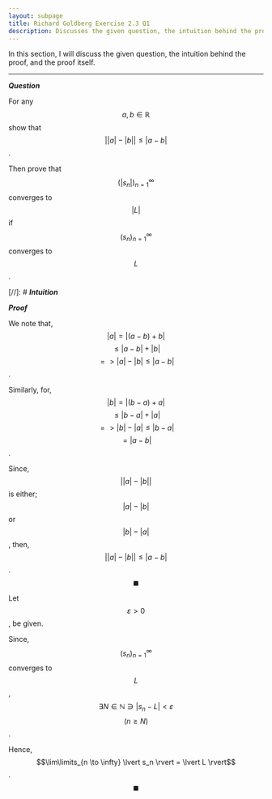 ```yaml
---
layout: subpage
title: Richard Goldberg Exercise 2.3 Q1
description: Discusses the given question, the intuition behind the proof, and the proof itself
---
```


In this section, I will discuss the given question, the intuition behind the proof, and the
proof itself.

---

_**Question**_

For any $$a, b \in \mathbb{R}$$ show that
$$\lvert \lvert a \rvert - \lvert b \rvert \rvert \leqslant \lvert a - b \rvert$$.

Then prove that $$(\lvert s_n \rvert)_{n=1}^\infty$$ converges to $$\lvert L \rvert$$
if $$(s_n)_{n=1}^\infty$$ converges to $$L$$.

[//]: # _**Intuition**_

_**Proof**_

We note that, $$\lvert a \rvert = \lvert (a - b) + b \rvert$$
$$ \leqslant \lvert a - b \rvert + \lvert b \rvert$$
$$ => \lvert a \rvert - \lvert b \rvert \leqslant \lvert a - b \rvert$$.

Similarly, for, $$\lvert b \rvert = \lvert (b - a) + a \rvert$$
$$ \leqslant \lvert b - a \rvert + \lvert a \rvert$$
$$ => \lvert b \rvert - \lvert a \rvert \leqslant \lvert b - a \rvert$$
$$ = \lvert a - b \rvert$$.

Since, $$\lvert \lvert a \rvert - \lvert b \rvert \rvert$$ is either;
$$\lvert a \rvert - \lvert b \rvert$$ or $$\lvert b \rvert - \lvert a \rvert$$,
then, $$\lvert \lvert a \rvert - \lvert b \rvert \rvert \leqslant \lvert a - b \rvert$$.
$$\blacksquare$$

Let $$\varepsilon > 0$$, be given.

Since, $$(s_n)_{n=1}^\infty$$ converges to $$L$$,
$$\exists N \in \mathbb{N} \ni \lvert s_n - L \rvert < \varepsilon$$ $$(n \geqslant N)$$.

Hence, $$\lim\limits_{n \to \infty} \lvert s_n \rvert = \lvert L \rvert$$. $$\blacksquare$$
